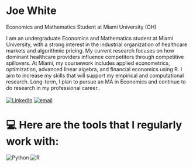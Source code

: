# Joe White 
Economics and Mathematics Student at Miami University (OH) 

I am an undergraduate Economics and Mathematics student at Miami University, with a strong interest in the industrial organization of healthcare markets and algorithmic pricing. My current research focuses on how dominant healthcare providers influence competitors through competitive spillovers. At Miami, my coursework includes applied econometrics, optimization, advanced linear algebra, and financial economics using R. I aim to increase my skills that will support my empirical and computational research. Long-term, I plan to pursue an MA in Economics and continue to do research in my professional career..<br><br>
[![LinkedIn](https://img.shields.io/badge/LinkedIn-%230077B5.svg?logo=linkedin&logoColor=white)](https://linkedin.com/in/josephfranciswhite) [![email](https://img.shields.io/badge/Email-D14836?logo=gmail&logoColor=white)](mailto:whitejf@miamioh.edu) 

# 💻 Here are the tools that I regularly work with: 
![Python](https://img.shields.io/badge/python-3670A0?style=for-the-badge&logo=python&logoColor=ffdd54) ![R](https://img.shields.io/badge/r-%23276DC3.svg?style=for-the-badge&logo=r&logoColor=white)
